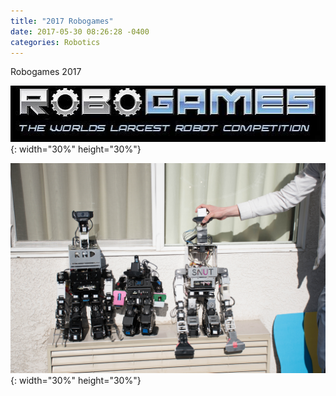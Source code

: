 ```yaml
---
title: "2017 Robogames"
date: 2017-05-30 08:26:28 -0400
categories: Robotics
---
```

Robogames 2017

![title](/photos/robogames.jpeg){: width="30%" height="30%"}

![title](/photos/robogames_robot.jpg){: width="30%" height="30%"}



